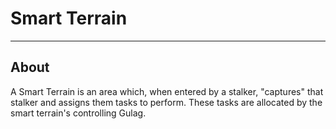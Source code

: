# Smart Terrain

___

## About

A Smart Terrain is an area which, when entered by a stalker, "captures" that stalker and assigns them tasks to perform. These tasks are allocated by the smart terrain's controlling Gulag.
